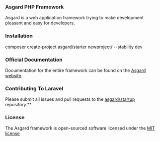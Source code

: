 ### Asgard PHP Framework

Asgard is a web application framework trying to make development pleasant and easy for developers.

### Installation

composer create-project asgard/starter newproject/ --stability dev

### Official Documentation

Documentation for the entire framework can be found on the [Asgard website](http://asgard.com/docs).

### Contributing To Laravel

Please submit all issues and pull requests to the [asgard/startup](http://github.com/asgard/startup) repository.**

### License

The Asgard framework is open-sourced software licensed under the [MIT license](http://opensource.org/licenses/MIT)